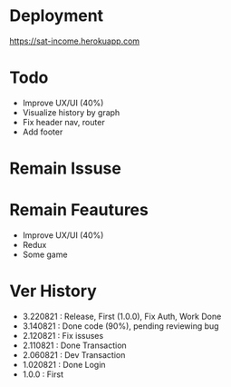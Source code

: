 # Deployment

https://sat-income.herokuapp.com

# Todo

- Improve UX/UI (40%)
- Visualize history by graph
- Fix header nav, router
- Add footer

# Remain Issuse

# Remain Feautures

- Improve UX/UI (40%)
- Redux
- Some game

# Ver History

- 3.220821 : Release, First (1.0.0), Fix Auth, Work Done
- 3.140821 : Done code (90%), pending reviewing bug
- 2.120821 : Fix issuses
- 2.110821 : Done Transaction
- 2.060821 : Dev Transaction
- 1.020821 : Done Login
- 1.0.0 : First
